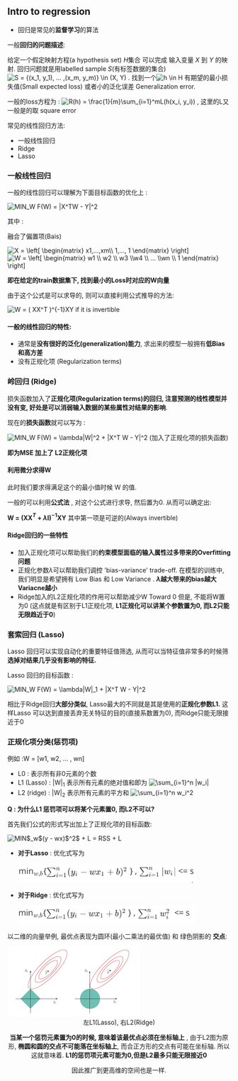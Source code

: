 ## Intro to regression

- 回归是常见的**监督学习**的算法

一般**回归的问题描述**:

给定一个假定映射方程(a hypothesis set) *H*集合 可以完成 输入变量 *X* 到 *Y*  的映射. 回归问题就是用labelled sample *S*(有标签数据的集合) <img src="https://latex.codecogs.com/svg.latex?S&space;=&space;{(x_1,&space;y_1),&space;...&space;,(x_m,&space;y_m)}&space;\in&space;(X,&space;Y)" title="S = {(x_1, y_1), ... ,(x_m, y_m)} \in (X, Y)" /> . 找到一个<img src="https://latex.codecogs.com/svg.latex?h&space;\in&space;H" title="h \in H" /> 有期望的最小损失值(Small expected loss) 或者小的泛化误差 Generalization error.

一般的loss方程为 : <img src="https://latex.codecogs.com/svg.latex?R(h)&space;=&space;\frac{1}{m}\sum_{i=1}^mL(h(x_i,&space;y_i))" title="R(h) = \frac{1}{m}\sum_{i=1}^mL(h(x_i, y_i))" /> , 这里的L又一般是的取 square error



常见的线性回归方法:

* 一般线性回归
* Ridge
* Lasso



### 一般线性回归

一般的线性回归可以理解为下面目标函数的优化上 :

<img src="https://latex.codecogs.com/svg.latex?MIN_W&space;F(W)&space;=&space;|X^TW&space;-&space;Y|^2" title="MIN_W F(W) = |X^TW - Y|^2" />

其中 : 

 融合了偏置项(Bais)

<img src="https://latex.codecogs.com/svg.latex?X&space;=&space;\left[&space;\begin{matrix}&space;x1,...,xm\\&space;1,...,&space;1&space;\end{matrix}&space;\right]" title="X = \left[ \begin{matrix} x1,...,xm\\ 1,..., 1 \end{matrix} \right]" />

<img src="https://latex.codecogs.com/svg.latex?W&space;=&space;\left[&space;\begin{matrix}&space;w1&space;\\&space;w2&space;\\&space;w3&space;\\w4&space;\\&space;...&space;\\wn&space;\\&space;1&space;\end{matrix}&space;\right]" title="W = \left[ \begin{matrix} w1 \\ w2 \\ w3 \\w4 \\ ... \\wn \\ 1 \end{matrix} \right]" />

**即在给定的train数据集下, 找到最小的Loss时对应的W向量**

由于这个公式是可以求导的, 则可以直接利用公式推导的方法: 

<img src="https://latex.codecogs.com/svg.latex?W&space;=&space;(&space;XX^T&space;)^{-1}XY" title="W = ( XX^T )^{-1}XY" /> if it is invertible



#### 一般的线性回归的特性:

- 通常是**没有很好的泛化(generalization)能力**, 求出来的模型一般拥有**低Bias 和高方差**
- 没有正规化项 (Regularization terms)



### 岭回归 (Ridge)

损失函数加入了**正规化项(Regularization terms)**的回归, 注意预测的线性模型并没有变, 好处是可以**消弱输入数据的某些属性对结果的影响**.

现在的**损失函数**就可以写为 :

<img src="https://latex.codecogs.com/svg.latex?MIN_W&space;F(W)&space;=&space;\lambda|W|^2&space;&plus;&space;|X^T&space;W&space;-&space;Y|^2" title="MIN_W F(W) = \lambda|W|^2 + |X^T W - Y|^2" /> (加入了正规化项的损失函数) 

**即为MSE 加上了 L2正规化项**



#### 利用微分求得W

此时我们要求得满足这个的最小值时候 W 的值. 

一般的可以利用**公式法** , 对这个公式进行求导, 然后置为0. 从而可以确定出: 

**W = (XX$^T$ + $\lambda$I)$^{-1}$XY**  其中第一项是可逆的(Always invertible)



#### Ridge回归的一些特性

- 加入正规化项可以帮助我们的**约束模型面临的输入属性过多带来的Overfitting问题**
- 正规化参数$\lambda$可以帮助我们调控 'bias-variance' trade-off. 在模型的训练中, 我们明显是希望拥有 Low Bias 和 Low Variance . **$\lambda$越大带来的bias越大Variacne越小**
- Ridge加入的L2正规化项的作用可以帮助减少W Toward 0 但是, 不能将W置为0 (这点就是有区别于L1正规化项, **L1正规化可以讲某个参数置为0, 而L2只能无限趋近于0**) 





### 套索回归 (Lasso)

Lasso 回归可以实现自动化的重要特征值筛选, 从而可以当特征值非常多的时候筛**选掉对结果几乎没有影响的特征.**

Lasso 回归的目标函数 :

<img src="https://latex.codecogs.com/svg.latex?MIN_W&space;F(W)&space;=&space;\lambda|W|_1&space;&plus;&space;|X^T&space;W&space;-&space;Y|^2" title="MIN_W F(W) = \lambda|W|_1 + |X^T W - Y|^2" />

相比于Ridge回归**大部分类似**, Lasso最大的不同就是其是使用的**正规化参数L1.** 这样Lasso 可以达到直接丢弃无关特征的目的(直接系数置为0), 而Ridge只能无限接近于0







### 正规化项分类(惩罚项)

例如  :W = [w1, w2, ... , wn]

- L0 : 表示所有非0元素的个数
- L1 (Lasso) : |W|$_1$ 表示所有元素的绝对值和即为 <img src="https://latex.codecogs.com/svg.latex?\sum_{i=1}^n&space;|w_i|" title="\sum_{i=1}^n |w_i|" />
- L2 (ridge) :  |W|$_2$ 表示所有元素的平方和  <img src="https://latex.codecogs.com/svg.latex?\sum_{i=1}^n&space;w_i^2" title="\sum_{i=1}^n w_i^2" />



**Q : 为什么L1 惩罚项可以将某个元素置0, 而L2不可以?**

首先我们公式的形式写出加上了正规化项的目标函数:

<img src="https://latex.codecogs.com/svg.latex?MIN$_w$(y&space;-&space;wx)$^2$&space;&plus;&space;L&space;=&space;RSS&space;&plus;&space;L" title="MIN$_w$(y - wx)$^2$ + L = RSS + L" />

- **对于Lasso** : 优化式写为 

  <img src='image/regression-lasso-eq.png'  style='width:400px' />

- **对于Ridge** : 优化式写为

  <img src='image/regression-ridge-eq.png'  style='width:400px' />

 以二维的向量举例, 最优点表现为圆环(最小二乘法的最优值) 和 绿色阴影的 **交点**: 

<img src='image/regression-L1-L2.png' />

<center>左L1(Lasso), 右L2(Ridge)

**当某一个惩罚元素置为0的时候, 意味着该最优点必须在坐标轴上** , 由于L2图为原形, **椭圆和圆的交点不可能落在坐标轴上**, 而合正方形的交点有可能在坐标轴. 所以这就意味着. **L1的惩罚项元素可能为0,但是L2最多只能无限接近0**

因此推广到更高维的空间也是一样.
